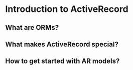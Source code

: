 # Introduction to ActiveRecord

## What are ORMs?

## What makes ActiveRecord special?

## How to get started with AR models?
